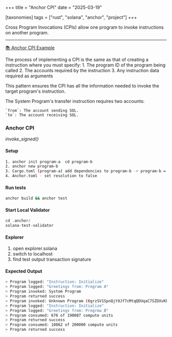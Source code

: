 +++
title = "Anchor CPI"
date = "2025-03-19"

[taxonomies]
tags = ["rust", "solana", "anchor", "project"]
+++

Cross Program Invocations (CPIs) allow one program to invoke instructions on another program.  
<!-- more -->
---
[📚 Anchor CPI Example](https://github.com/maltsev-dev/anchor_cpi)

The process of implementing a CPI is the same as that of creating a instruction where you must specify:
    1. The program ID of the program being called
    2. The accounts required by the instruction
    3. Any instruction data required as arguments

This pattern ensures the CPI has all the information needed to invoke the target program's instruction.

The System Program's transfer instruction requires two accounts:

    `from`: The account sending SOL.
    `to`: The account receiving SOL.

### Anchor CPI
_invoke_signed()_

#### Setup
```bash
1. anchor init program-a  cd program-b
2. anchor new program-b
3. Cargo.toml (program-a) add dependencies to program-b -> program-b = {path = "../program-b", features= ["cpi"]}
4. Anchor.toml - set resolution to false
```
#### Run tests
```bash
anchor build && anchor test
```

#### Start Local Validator
```rust
cd .anchor/
solana-test-validator
```

#### Explorer
1. open explorer.solana  
2. switch to localhost  
3. find test output transaction signature

#### Expected Output
```bash
> Program logged: "Instruction: Initialize"
> Program logged: "Greetings from: Program A"
> Program invoked: System Program
> Program returned success
> Program invoked: Unknown Program (6grzSV1SpnQjt9Jf7cMtqQDUqaC7SZDXvKE5GCGrVHxZ)
> Program logged: "Instruction: Initialize"
> Program logged: "Greetings from: Progrma B"
> Program consumed: 676 of 190087 compute units
> Program returned success
> Program consumed: 10862 of 200000 compute units
> Program returned success
```